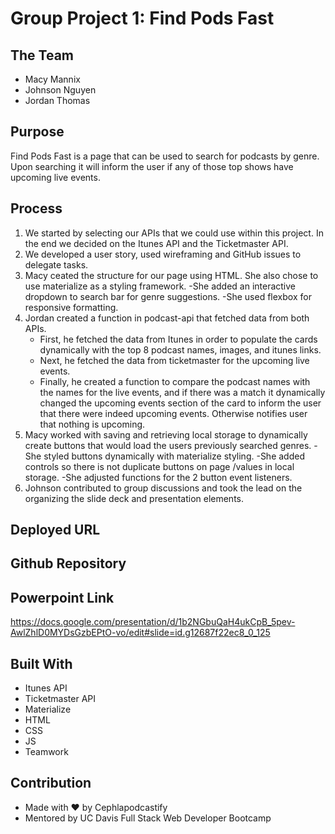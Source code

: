 # Group Project 1: Find Pods Fast

## The Team
- Macy Mannix
- Johnson Nguyen
- Jordan Thomas

## Purpose
Find Pods Fast is a page that can be used to search for podcasts by genre. Upon searching it will inform the user if any of those top shows have upcoming live events.

## Process
1. We started by selecting our APIs that we could use within this project. In the end we decided on the Itunes API and the Ticketmaster API.
2. We developed a user story, used wireframing and GitHub issues to delegate tasks. 
3. Macy ceated the structure for our page using HTML. She also chose to use materialize as a styling framework.
    -She added an interactive dropdown to search bar for genre suggestions.
    -She used flexbox for responsive formatting.
3. Jordan created a function in podcast-api that fetched data from both APIs.
    - First, he fetched the data from Itunes in order to populate the cards dynamically with the top 8 podcast names, images, and itunes links.
    - Next, he fetched the data from ticketmaster for the upcoming live events.
    - Finally, he created a function to compare the podcast names with the names for the live events, and if there was a match it dynamically changed the        upcoming events section of the card to inform the user that there were indeed upcoming events. Otherwise notifies user that nothing is                      upcoming.
4. Macy worked with saving and retrieving local storage to dynamically create buttons that would load the users previously searched genres.
    -She styled buttons dynamically with materialize styling.
    -She added controls so there is not duplicate buttons on page /values in local storage.
    -She adjusted functions for the 2 button event listeners.
5. Johnson contributed to group discussions and took the lead on the organizing the slide deck and presentation elements.

## Deployed URL


## Github Repository


## Powerpoint Link
https://docs.google.com/presentation/d/1b2NGbuQaH4ukCpB_5pev-AwlZhlD0MYDsGzbEPtO-vo/edit#slide=id.g12687f22ec8_0_125

## Built With
- Itunes API
- Ticketmaster API
- Materialize
- HTML
- CSS
- JS
- Teamwork

## Contribution
- Made with ❤️️ by Cephlapodcastify
- Mentored by UC Davis Full Stack Web Developer Bootcamp

